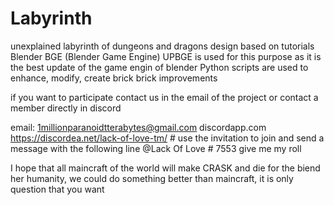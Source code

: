 # Labyrinth
unexplained labyrinth of dungeons and dragons
design based on tutorials Blender BGE (Blender Game Engine)
UPBGE is used for this purpose as it is the best update of the game engin of blender
Python scripts are used to enhance, modify, create brick brick improvements

if you want to participate contact us in the email of the project or contact a member directly in discord

email: 1millionparanoidtterabytes@gmail.com
discordapp.com https://discordea.net/lack-of-love-tm/ # use the invitation to join and send a message with the following line
@Lack Of Love # 7553 give me my roll

I hope that all maincraft of the world will make CRASK and die for the biend her humanity, we could do something better than maincraft, it is only question that you want
